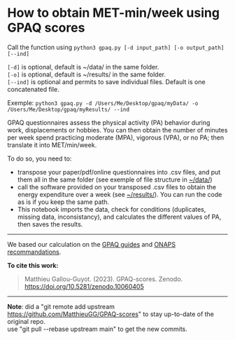 # How to obtain MET-min/week using GPAQ scores

Call the function using ```python3 gpaq.py [-d input_path] [-o output_path] [--ind]```  

`[-d]` is optional, default is ~/data/ in the same folder.  
`[-o]` is optional, default is ~/results/ in the same folder.  
`[--ind]` is optional and permits to save individual files. Default is one concatenated file.  

Exemple: ```python3 gpaq.py -d /Users/Me/Desktop/gpaq/myData/ -o /Users/Me/Desktop/gpaq/myResults/ --ind``` 

GPAQ questionnaires assess the physical activity (PA) behavior during work, displacements or hobbies.
You can then obtain the number of minutes per week spend practicing moderate (MPA), vigorous (VPA), or no PA; then translate it into MET/min/week.  
  
To do so, you need to:
* transpose your paper/pdf/online questionnaires into .csv files, and put them all in the same folder (see exemple of file structure in [~/data/](https://github.com/MatthieuGG/GPAQ-scores/tree/main/data))
* call the software provided on your transposed .csv files to obtain the energy expenditure over a week (see [~/results/](https://github.com/MatthieuGG/GPAQ-scores/tree/main/results)). You can run the code as is if you keep the same path.
* This notebook imports the data, check for conditions (duplicates, missing data, inconsistancy), and calculates the different values of PA, then saves the results.
---
We based our calculation on the [GPAQ guides](https://www.who.int/docs/default-source/ncds/ncd-surveillance/gpaq-analysis-guide.pdf) and [ONAPS recommandations](https://onaps.fr/wp-content/uploads/2020/10/Interpre%CC%81tation-GPAQ.pdf).

**To cite this work:**
> Matthieu Gallou-Guyot. (2023). GPAQ-scores. Zenodo. https://doi.org/10.5281/zenodo.10060405  

----
**Note**: did a "git remote add upstream https://github.com/MatthieuGG/GPAQ-scores" to stay up-to-date of the original repo. <br> use "git pull --rebase upstream main" to get the new commits.
